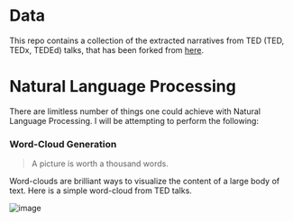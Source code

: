# Data

This repo contains a collection of the extracted narratives from TED (TED, TEDx, TEDEd) talks, that has been forked from [here](https://github.com/saranyan/TED-Talks).

# Natural Language Processing

There are limitless number of things one could achieve with Natural Language Processing. I will be attempting to perform the following:

### Word-Cloud Generation

> A picture is worth a thousand words. 

Word-clouds are brilliant ways to visualize the content of a large body of text. Here is a simple word-cloud from TED talks.

![image](C:\Users\Yash\TED-Talks\ted_cloud.png)

